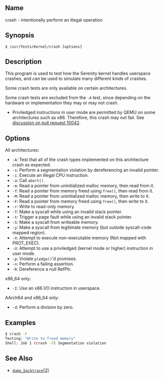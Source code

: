 ## Name

crash - intentionally perform an illegal operation

## Synopsis

```**sh
$ /usr/Tests/Kernel/crash [options]
```

## Description

This program is used to test how the Serenity kernel handles userspace crashes,
and can be used to simulate many different kinds of crashes.

Some crash tests are only available on certain architectures.

Some crash tests are excluded from the `-A` test, since depending on the hardware or implementation they may or may not crash.

-   Priviledged instructions in user mode are permitted by QEMU on some architectures such as x86. Therefore, this crash may not fail. See [discussion on pull request 10042](https://github.com/SerenityOS/serenity/pull/10042#issuecomment-920408568).

## Options

All architectures:

-   `-A`: Test that all of the crash types implemented on this architecture crash as expected.
-   `-s`: Perform a segmentation violation by dereferencing an invalid pointer.
-   `-i`: Execute an illegal CPU instruction.
-   `-a`: Call `abort()`.
-   `-m`: Read a pointer from uninitialized malloc memory, then read from it.
-   `-f`: Read a pointer from memory freed using `free()`, then read from it.
-   `-M`: Read a pointer from uninitialized malloc memory, then write to it.
-   `-F`: Read a pointer from memory freed using `free()`, then write to it.
-   `-r`: Write to read-only memory.
-   `-T`: Make a syscall while using an invalid stack pointer.
-   `-t`: Trigger a page fault while using an invalid stack pointer.
-   `-S`: Make a syscall from writeable memory.
-   `-y`: Make a syscall from legitimate memory (but outside syscall-code mapped region).
-   `-X`: Attempt to execute non-executable memory (Not mapped with PROT_EXEC).
-   `-U`: Attempt to use a priviledged (kernel mode or higher) instruction in user mode.
-   `-p`: Violate `pledge()`'d promises.
-   `-n`: Perform a failing assertion.
-   `-R`: Dereference a null RefPtr.

x86_64 only:

-   `-I`: Use an x86 I/O instruction in userspace.

AArch64 and x86_64 only:

-   `-d`: Perform a division by zero.

## Examples

```sh
$ crash -F
Testing: "Write to freed memory"
Shell: Job 1 (crash -F) Segmentation violation
```

## See Also

-   [`dump_backtrace`(2)](help://man/2/dump_backtrace)
